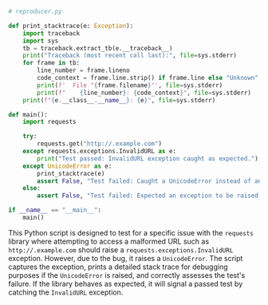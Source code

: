 ```python
# reproducer.py

def print_stacktrace(e: Exception):
    import traceback
    import sys
    tb = traceback.extract_tb(e.__traceback__)
    print("Traceback (most recent call last):", file=sys.stderr)
    for frame in tb:
        line_number = frame.lineno
        code_context = frame.line.strip() if frame.line else "Unknown"
        print(f'  File "{frame.filename}"', file=sys.stderr)
        print(f"    {line_number}: {code_context}", file=sys.stderr)
    print(f"{e.__class__.__name__}: {e}", file=sys.stderr)

def main():
    import requests

    try:
        requests.get("http://.example.com")
    except requests.exceptions.InvalidURL as e:
        print("Test passed: InvalidURL exception caught as expected.")
    except UnicodeError as e:
        print_stacktrace(e)
        assert False, "Test failed: Caught a UnicodeError instead of an InvalidURL."
    else:
        assert False, "Test failed: Expected an exception to be raised."

if __name__ == "__main__":
    main()

```
This Python script is designed to test for a specific issue with the `requests` library where attempting to access a malformed URL such as `http://.example.com` should raise a `requests.exceptions.InvalidURL` exception. However, due to the bug, it raises a `UnicodeError`. The script captures the exception, prints a detailed stack trace for debugging purposes if the `UnicodeError` is raised, and correctly assesses the test's failure. If the library behaves as expected, it will signal a passed test by catching the `InvalidURL` exception.